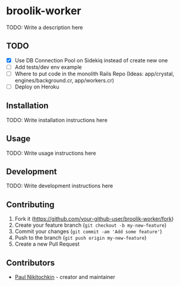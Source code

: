 # broolik-worker

TODO: Write a description here

## TODO

- [x] Use DB Connection Pool on Sidekiq instead of create new one
- [ ] Add tests/dev env example
- [ ] Where to put code in the monolith Rails Repo (Ideas: app/crystal, engines/background.cr, app/workers.cr)
- [ ] Deploy on Heroku

## Installation

TODO: Write installation instructions here

## Usage

TODO: Write usage instructions here

## Development

TODO: Write development instructions here

## Contributing

1. Fork it (<https://github.com/your-github-user/broolik-worker/fork>)
2. Create your feature branch (`git checkout -b my-new-feature`)
3. Commit your changes (`git commit -am 'Add some feature'`)
4. Push to the branch (`git push origin my-new-feature`)
5. Create a new Pull Request

## Contributors

- [Paul Nikitochkin](https://github.com/your-github-user) - creator and maintainer
